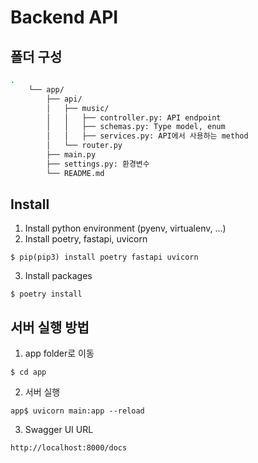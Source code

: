 # Backend API

## 폴더 구성
```bash
.
    └── app/
        ├── api/
        │   ├── music/
        │   │   ├── controller.py: API endpoint
        │   │   ├── schemas.py: Type model, enum
        │   │   ├── services.py: API에서 사용하는 method
        │   └── router.py
        ├── main.py
        ├── settings.py: 환경변수
        └── README.md
```

## Install

1. Install python environment (pyenv, virtualenv, ...)
2. Install poetry, fastapi, uvicorn
```shell
$ pip(pip3) install poetry fastapi uvicorn
```
3. Install packages
```shell
$ poetry install
```

## 서버 실행 방법

1. app folder로 이동
```shell
$ cd app
```
2. 서버 실행
```shell
app$ uvicorn main:app --reload
```
3. Swagger UI URL
```shell
http://localhost:8000/docs
```